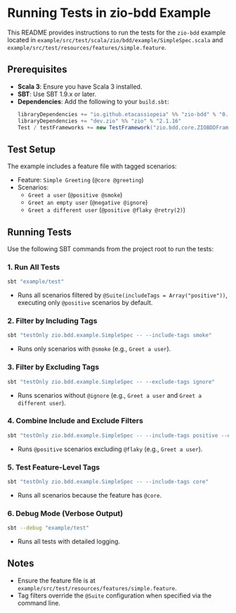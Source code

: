 # Running Tests in zio-bdd Example

This README provides instructions to run the tests for the `zio-bdd` example located in `example/src/test/scala/zio/bdd/example/SimpleSpec.scala` and `example/src/test/resources/features/simple.feature`.

## Prerequisites

- **Scala 3**: Ensure you have Scala 3 installed.
- **SBT**: Use SBT 1.9.x or later.
- **Dependencies**: Add the following to your `build.sbt`:
  ```scala
  libraryDependencies += "io.github.etacassiopeia" %% "zio-bdd" % "0.1.0" % Test // Not yet published, use local build
  libraryDependencies += "dev.zio" %% "zio" % "2.1.16"
  Test / testFrameworks += new TestFramework("zio.bdd.core.ZIOBDDFramework")
  ```

## Test Setup

The example includes a feature file with tagged scenarios:
- Feature: `Simple Greeting` (`@core @greeting`)
- Scenarios:
    - `Greet a user` (`@positive @smoke`)
    - `Greet an empty user` (`@negative @ignore`)
    - `Greet a different user` (`@positive @flaky @retry(2)`)

## Running Tests

Use the following SBT commands from the project root to run the tests:

### 1. Run All Tests
```bash
sbt "example/test"
```
- Runs all scenarios filtered by `@Suite(includeTags = Array("positive"))`, executing only `@positive` scenarios by default.

### 2. Filter by Including Tags
```bash
sbt "testOnly zio.bdd.example.SimpleSpec -- --include-tags smoke"
```
- Runs only scenarios with `@smoke` (e.g., `Greet a user`).

### 3. Filter by Excluding Tags
```bash
sbt "testOnly zio.bdd.example.SimpleSpec -- --exclude-tags ignore"
```
- Runs scenarios without `@ignore` (e.g., `Greet a user` and `Greet a different user`).

### 4. Combine Include and Exclude Filters
```bash
sbt "testOnly zio.bdd.example.SimpleSpec -- --include-tags positive --exclude-tags flaky"
```
- Runs `@positive` scenarios excluding `@flaky` (e.g., `Greet a user`).

### 5. Test Feature-Level Tags
```bash
sbt "testOnly zio.bdd.example.SimpleSpec -- --include-tags core"
```
- Runs all scenarios because the feature has `@core`.

### 6. Debug Mode (Verbose Output)
```bash
sbt --debug "example/test"
```
- Runs all tests with detailed logging.

## Notes
- Ensure the feature file is at `example/src/test/resources/features/simple.feature`.
- Tag filters override the `@Suite` configuration when specified via the command line.
